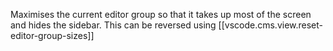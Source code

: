 
Maximises the current editor group so that it takes up most of the screen and hides the sidebar. This can be reversed using [[vscode.cms.view.reset-editor-group-sizes]]

